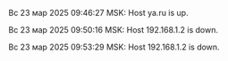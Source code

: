 Вс 23 мар 2025 09:46:27 MSK: Host ya.ru is up.

Вс 23 мар 2025 09:50:16 MSK: Host 192.168.1.2 is down.

Вс 23 мар 2025 09:53:29 MSK: Host 192.168.1.2 is down.
